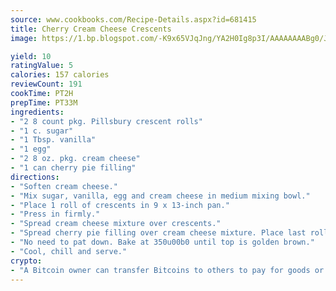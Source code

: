 ```yaml
---
source: www.cookbooks.com/Recipe-Details.aspx?id=681415
title: Cherry Cream Cheese Crescents
image: https://1.bp.blogspot.com/-K9x65VJqJng/YA2H0Ig8p3I/AAAAAAAABg0/JRKr7ZzesxofwlGw6YudXad_aQn9BD52QCLcBGAsYHQ/s299/2.png

yield: 10
ratingValue: 5
calories: 157 calories
reviewCount: 191
cookTime: PT2H
prepTime: PT33M
ingredients:
- "2 8 count pkg. Pillsbury crescent rolls"
- "1 c. sugar"
- "1 Tbsp. vanilla"
- "1 egg"
- "2 8 oz. pkg. cream cheese"
- "1 can cherry pie filling"
directions:
- "Soften cream cheese."
- "Mix sugar, vanilla, egg and cream cheese in medium mixing bowl."
- "Place 1 roll of crescents in 9 x 13-inch pan."
- "Press in firmly."
- "Spread cream cheese mixture over crescents."
- "Spread cherry pie filling over cream cheese mixture. Place last roll of crescents over top."
- "No need to pat down. Bake at 350u00b0 until top is golden brown."
- "Cool, chill and serve."
crypto:
- "A Bitcoin owner can transfer Bitcoins to others to pay for goods or services."
---
```

